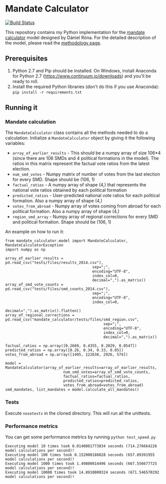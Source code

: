 # Mandate Calculator
[![Build Status](https://travis-ci.org/kubikb/mandate_calculator.svg?branch=master)](https://travis-ci.org/kubikb/mandate_calculator)

This repository contains my Python implementation for the [mandate calculator](https://mandatumkalkulator.herokuapp.com/) model designed by Dániel Róna. For the detailed description of the model, please read the [methodology page](https://mandatumkalkulator.herokuapp.com/methodology).

## Prerequisites
1. Python 2.7 and Pip should be installed. On Windows, install Anaconda for Python 2.7 (https://www.continuum.io/downloads) and you'll be ready to roll.
2. Install the required Python libraries (don't do this if you use Anaconda): `pip install -r requirements.txt`

## Running it

### Mandate calculation
The `MandateCalculator` class contains all the methods needed to do a calculation. Initialize a `MandateCalculator` object by giving it the following variables:

- `array_of_earlier_results` - This should be a numpy array of size 106*4 (since there are 106 SMDs and 4 political formations in the model). The ratios in this matrix represent the factual vote ratios from the latest election.
- `num_smd_votes` - Numpy matrix of number of votes from the last election for every SMD. Shape should be (106, 1)
- `factual_ratios` - A numpy array of shape (4,) that represents the national vote ratios obtained by each political formation
- `predicted_ratios` - User-predicted national vote ratios for each political formation. Also a numpy array of shape (4,)
- `votes_from_abroad` - Numpy array of votes coming from abroad for each political formation. Also a numpy array of shape (4,)
- `region_smd_array` - Numpy array of regional corrections for every SMD and political formation. Shape should be (106, 1)

An example on how to run it:
```
from mandate_calculator.model import MandateCalculator, MandateCalculatorException
import numpy as np

array_of_earlier_results = pd.read_csv("tests/files/results_2014.csv"),
                                       sep=";",
                                       encoding="UTF-8",
                                       index_col=0,
                                       decimal=",").as_matrix()
array_of_smd_vote_counts = pd.read_csv("tests/files/smd_counts_2014.csv"),
                                       sep=";",
                                       encoding="UTF-8",
                                       index_col=0,
                                       decimal=",").as_matrix().flatten()
array_of_regional_corrections = pd.read_csv("mandate_calculator/tests/files/smd_region.csv",
                                            sep=";",
                                            encoding="UTF-8",
                                            index_col=0,
                                            decimal=",").as_matrix()
                                            
factual_ratios = np.array([0.2669, 0.4355, 0.2029, 0.0547])
predicted_ratios = np.array([0.26, 0.34, 0.33, 0.05])
votes_from_abroad = np.array([1495, 122638, 2926, 574])

model = MandateCalculator(array_of_earlier_results=array_of_earlier_results,
                          num_smd_votes=array_of_smd_vote_counts,
                          factual_ratios=factual_ratios,
                          predicted_ratios=predicted_ratios,
                          votes_from_abroad=votes_from_abroad)
smd_mandates, list_mandates = model.calculate_all_mandates()
```

### Tests
Execute `nosetests` in the cloned directory. This will run all the unittests.

### Performance metrics
You can get some performance metrics by running `python test_speed.py`
```
Executing model 10 times took 0.0140001773834 seconds (714.276664226 model calculations per second)!
Executing model 100 times took 0.152000188828 seconds (657.89391955 model calculations per second)!
Executing model 1000 times took 1.49800014496 seconds (667.556677725 model calculations per second)!
Executing model 10000 times took 14.8910000324 seconds (671.546570292 model calculations per second)!
```

